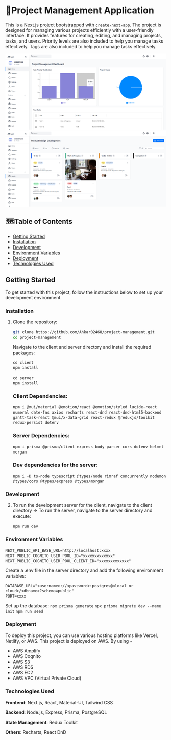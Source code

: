 # 🎉Project Management Application

This is a [Next.js](https://nextjs.org) project bootstrapped with [`create-next-app`](https://nextjs.org/docs/app/api-reference/cli/create-next-app). The project is designed for managing various projects efficiently with a user-friendly interface. It provides features for creating, editing, and managing projects, tasks, and users. Priority levels are also included to help you manage tasks effectively. Tags are also included to help you manage tasks effectively.

![Home Page](https://github.com/Ahkar02468/project-management/blob/main/client/public/Screenshot%202024-10-30%20035341.png)
![PJ Page](https://github.com/Ahkar02468/project-management/blob/main/client/public/Screenshot%202024-10-30%20035409.png)

## 🗺️Table of Contents

- [Getting Started](#getting-started)
- [Installation](#installation)
- [Development](#development)
- [Environment Variables](#environment-variables)
- [Deployment](#deployment)
- [Technologies Used](#technologies-used)

## Getting Started

To get started with this project, follow the instructions below to set up your development environment.

### Installation

1. Clone the repository:

   ```bash
   git clone https://github.com/Ahkar02468/project-management.git
   cd project-management
   ```

   Navigate to the client and server directory and install the required packages:
   ```
   cd client
   npm install

   cd server
   npm install
   ```

   ### Client Dependencies:
   ```
   npm i @mui/material @emotion/react @emotion/styled lucide-react numeral date-fns axios recharts react-dnd react-dnd-html5-backend gantt-task-react @mui/x-data-grid react-redux @reduxjs/toolkit redux-persist dotenv
   ```
   ### Server Dependencies:
   ```
   npm i prisma @prisma/client express body-parser cors dotenv helmet morgan
   ```
   ### Dev dependencies for the server:
   ```
   npm i -D ts-node typescript @types/node rimraf concurrently nodemon @types/cors @types/express @types/morgan
   ```
### Development
2. To run the development server for the client, navigate to the client directory => To run the server, navigate to the server directory and execute:

   ```npm run dev```

###  Environment Variables
```
NEXT_PUBLIC_API_BASE_URL=http://localhost:xxxx
NEXT_PUBLIC_COGNITO_USER_POOL_ID="xxxxxxxxxxxxx"
NEXT_PUBLIC_COGNITO_USER_POOL_CLIENT_ID="xxxxxxxxxxxxx"
```

 Create a .env file in the server directory and add the following environment variables:
     
```
DATABASE_URL="<username>://<password>:postgres@<local or cloud>/<dbname>?schema=public"
PORT=xxxx
```
Set up the database:
   `npx prisma generate`
   `npx prisma migrate dev --name init`
   `npm run seed`

### Deployment

To deploy this project, you can use various hosting platforms like Vercel, Netlify, or AWS. This project is deployed on AWS. By using -
* AWS Amplify
* AWS Cognito
* AWS S3
* AWS RDS
* AWS EC2
* AWS VPC (Virtual Private Cloud)


### Technologies Used
**Frontend**: Next.js, React, Material-UI, Tailwind CSS

**Backend**: Node.js, Express, Prisma, PostgreSQL

**State Management**: Redux Toolkit

**Others**: Recharts, React DnD
